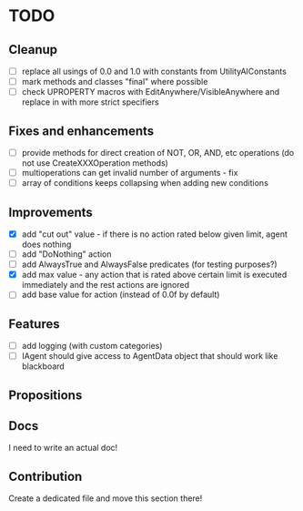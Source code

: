 # TODO

## Cleanup

- [ ] replace all usings of 0.0 and 1.0 with constants from UtilityAIConstants
- [ ] mark methods and classes "final" where possible
- [ ] check UPROPERTY macros with EditAnywhere/VisibleAnywhere and replace in with more strict specifiers

## Fixes and enhancements

- [ ] provide methods for direct creation of NOT, OR, AND, etc operations (do not use CreateXXXOperation methods)
- [ ] multioperations can get invalid number of arguments - fix
- [ ] array of conditions keeps collapsing when adding new conditions

## Improvements

- [x] add "cut out" value - if there is no action rated below given limit, agent does nothing
- [ ] add "DoNothing" action
- [ ] add AlwaysTrue and AlwaysFalse predicates (for testing purposes?)
- [x] add max value - any action that is rated above certain limit is executed immediately and the rest actions are ignored
- [ ] add base value for action (instead of 0.0f by default)

## Features

- [ ] add logging (with custom categories)
- [ ] IAgent should give access to AgentData object that should work like blackboard

## Propositions

## Docs

I need to write an actual doc!

## Contribution

Create a dedicated file and move this section there!
